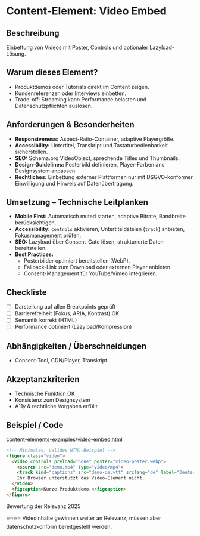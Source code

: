# Content-Element: Video Embed

## Beschreibung
Einbettung von Videos mit Poster, Controls und optionaler Lazyload-Lösung.

## Warum dieses Element?
- Produktdemos oder Tutorials direkt im Content zeigen.
- Kundenreferenzen oder Interviews einbetten.
- Trade-off: Streaming kann Performance belasten und Datenschutzpflichten auslösen.

## Anforderungen & Besonderheiten
- **Responsiveness:** Aspect-Ratio-Container, adaptive Playergröße.
- **Accessibility:** Untertitel, Transkript und Tastaturbedienbarkeit sicherstellen.
- **SEO:** Schema.org VideoObject, sprechende Titles und Thumbnails.
- **Design-Guidelines:** Posterbild definieren, Player-Farben ans Designsystem anpassen.
- **Rechtliches:** Einbettung externer Plattformen nur mit DSGVO-konformer Einwilligung und Hinweis auf Datenübertragung.

## Umsetzung – Technische Leitplanken
- **Mobile First:** Automatisch muted starten, adaptive Bitrate, Bandbreite berücksichtigen.
- **Accessibility:** `controls` aktivieren, Untertiteldateien (`track`) anbieten, Fokusmanagement prüfen.
- **SEO:** Lazyload über Consent-Gate lösen, strukturierte Daten bereitstellen.
- **Best Practices:**
  - Posterbilder optimiert bereitstellen (WebP).
  - Fallback-Link zum Download oder externen Player anbieten.
  - Consent-Management für YouTube/Vimeo integrieren.

## Checkliste
- [ ] Darstellung auf allen Breakpoints geprüft
- [ ] Barrierefreiheit (Fokus, ARIA, Kontrast) OK
- [ ] Semantik korrekt (HTML)
- [ ] Performance optimiert (Lazyload/Kompression)

## Abhängigkeiten / Überschneidungen
- Consent-Tool, CDN/Player, Transkript

## Akzeptanzkriterien
- Technische Funktion OK
- Konsistenz zum Designsystem
- A11y & rechtliche Vorgaben erfüllt

## Beispiel / Code
[content-elements-examples/video-embed.html](../content-elements-examples/video-embed.html)

```html
<!-- Minimales, valides HTML-Beispiel -->
<figure class="video">
  <video controls preload="none" poster="video-poster.webp">
    <source src="demo.mp4" type="video/mp4">
    <track kind="captions" src="demo-de.vtt" srclang="de" label="Deutsch">
    Ihr Browser unterstützt das Video-Element nicht.
  </video>
  <figcaption>Kurze Produktdemo.</figcaption>
</figure>
```

Bewertung der Relevanz 2025

⭐⭐⭐⭐ Videoinhalte gewinnen weiter an Relevanz, müssen aber datenschutzkonform bereitgestellt werden.
